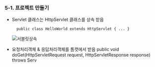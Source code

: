 ### 5-1. 프로젝트 만들기

- Servlet 클래스는 HttpServlet 클래스를 상속 받음

	    public class HelloWorld extends HttpServlet { ... }
	
	![서블릿상속](https://lh3.googleusercontent.com/_3luH0Gys1Yc0ZtshIBX2064rO6AO1QJxn-9V5O0LfvYwm0Cab5G0Limir-Fb-RpLd-PR7G5tXA)

- 요청처리객체 & 응답처리객체를 톰캣에서 받음
public void doGet(HttpServletRequest request, HttpServletResponse response) throws Serv
<!--stackedit_data:
eyJoaXN0b3J5IjpbLTcxNDAyNTQxLC0yMDg4NzQ2NjEyXX0=
-->